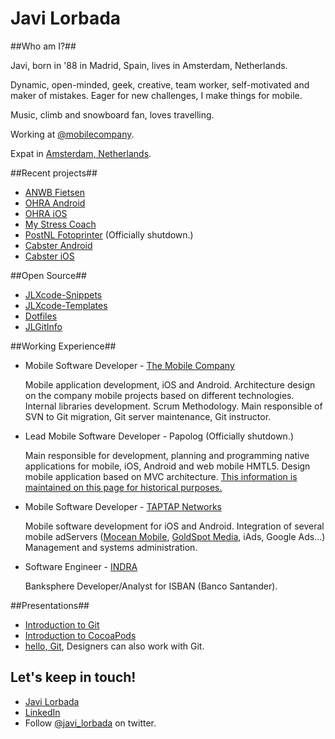 Javi Lorbada
======================

##Who am I?##

Javi, born in '88 in Madrid, Spain, lives in Amsterdam, Netherlands.

Dynamic, open-minded, geek, creative, team worker, self-motivated and maker of mistakes. Eager for new challenges, I make things for mobile.

Music, climb and snowboard fan, loves travelling.

Working at [@mobilecompany](https://twitter.com/mobilecompany).

Expat in [Amsterdam, Netherlands](http://goo.gl/maps/8uLZ4).

##Recent projects##

- [ANWB Fietsen](https://itunes.apple.com/nl/app/anwb-fietsen/id652049119?mt=8)
- [OHRA Android](https://play.google.com/store/apps/details?id=nl.ohra.android)
- [OHRA iOS](https://itunes.apple.com/nl/app/ohra/id621240801?l=en&mt=8)
- [My Stress Coach](https://itunes.apple.com/gb/app/my-stress-coach/id561897282?mt=8)
- [PostNL Fotoprinter](http://bastha.com/portfolio/?portfolio=postnl-fotoprinter) (Officially shutdown.)
- [Cabster Android](https://play.google.com/store/apps/details?id=com.connexxion.cabster)
- [Cabster iOS](https://itunes.apple.com/nl/app/cabster-taxi/id529830927?ls=1)

##Open Source##

- [JLXcode-Snippets](https://github.com/JaviLorbada/JLXcode-Snippets)
- [JLXcode-Templates](https://github.com/JaviLorbada/JLXcode-Templates)
- [Dotfiles](https://github.com/JaviLorbada/dotfiles)
- [JLGitInfo](https://github.com/JaviLorbada/JLGitInfo)

##Working Experience##

- Mobile Software Developer - [The Mobile Company](http://themobilecompany.com/)

    Mobile application development, iOS and Android.
    Architecture design on the company mobile projects based on different technologies. Internal libraries development. Scrum Methodology. Main responsible of SVN to Git migration, Git server maintenance, Git instructor.

- Lead Mobile Software Developer - Papolog (Officially shutdown.)

    Main responsible for development, planning and programming native applications for mobile, iOS, Android and web mobile HMTL5. Design mobile application based on MVC architecture. 
    [This information is maintained on this page for historical purposes.](http://www.148apps.com/app/499293125)

- Mobile Software Developer - [TAPTAP Networks](http://taptapnetworks.com/)

    Mobile software development for iOS and Android. Integration of several mobile adServers ([Mocean Mobile](http://www.moceanmobile.com/), [GoldSpot Media](http://www.goldspotmedia.com/), iAds, Google Ads...) Management and systems administration.

- Software Engineer - [INDRA](http://www.indracompany.com/en)

    Banksphere Developer/Analyst for ISBAN (Banco Santander).
    
##Presentations##

- [Introduction to Git](https://speakerdeck.com/javilorbada/introduction-to-git)
- [Introduction to CocoaPods](https://speakerdeck.com/javilorbada/introduction-to-cocoapods)
- [hello, Git](https://speakerdeck.com/javilorbada/hello-git), Designers can also work with Git.

## Let's keep in touch! ##

- [Javi Lorbada](mailto:javugi@gmail.com) 
- [LinkedIn](http://www.linkedin.com/in/javierlorbada/en)
- Follow [@javi_lorbada](https://twitter.com/javi_lorbada) on twitter.

